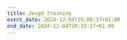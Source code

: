 ```yaml
---
title: Jeugd training
event_date: 2024-12-04T19:00:17+01:00
end_date: 2024-12-04T20:15:17+01:00
---
```

